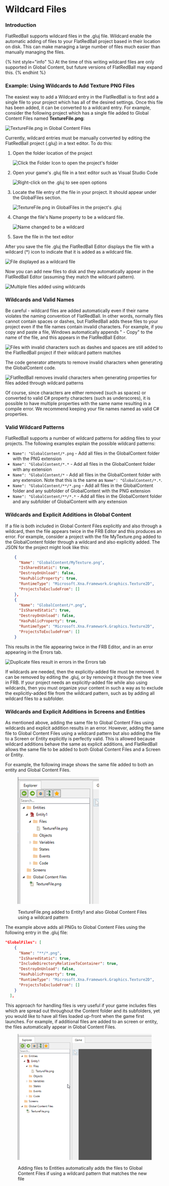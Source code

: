 # Wildcard Files

### Introduction

FlatRedBall supports wildcard files in the .gluj file. Wildcard enable the automatic adding of files to your FlatRedBall project based in their location on disk. This can make managing a large number of files much easier than manually managing the files.

{% hint style="info" %}
&#x20;At the time of this writing wildcard files are only supported in Global Content, but future versions of FlatRedBall may expand this.
{% endhint %}

### Example: Using Wildcards to Add Texture PNG Files

The easiest way to add a Wildcard entry in the FlatRedBall is to first add a single file to your project which has all of the desired settings. Once this file has been added, it can be converted to a wildcard entry. For example, consider the following project which has a single file added to Global Content Files named **TextureFile.png**:

![TextureFile.png in Global Content Files](../../.gitbook/assets/2022-12-img\_63a460bc8807b.png)

Currently, wildcard entries must be manually converted by editing the FlatRedBall project (.gluj) in a text editor. To do this:

1.  Open the folder location of the project

    ![Click the Folder Icon to open the project's folder](../../.gitbook/assets/2022-12-img\_63a461f26d21f.png)
2.  Open your game's .gluj file in a text editor such as Visual Studio Code

    ![Right-click on the .gluj to see open options](../../.gitbook/assets/2022-12-img\_63a4631990f89.png)
3.  Locate the file entry of the file in your project. It should appear under the GlobalFiles section.

    ![TextureFile.png in GlobalFiles in the project's .gluj](../../.gitbook/assets/2022-12-img\_63a4635b0e205.png)
4.  Change the file's Name property to be a wildcard file.

    ![Name changed to be a wildcard](../../.gitbook/assets/2022-12-img\_63a4638d16705.png)
5. Save the file in the text editor

After you save the file .gluj the FlatRedBall Editor displays the file with a wildcard (\*) icon to indicate that it is added as a wildcard file.

![File displayed as a wildcard file](../../.gitbook/assets/2022-12-img\_63a463bfdc1d2.png)

Now you can add new files to disk and they automatically appear in the FlatRedBall Editor (assuming they match the wildcard pattern).

![Multiple files added using wildcards](../../.gitbook/assets/2022-12-img\_63a46434e8daa.png)

### Wildcards and Valid Names

Be careful - wildcard files are added automatically even if their name violates the naming convention of FlatRedBall. In other words, normally files cannot contain spaces or dashes, but FlatRedBall adds these files to your project even if the file names contain invalid characters. For example, if you copy and paste a file, Windows automatically appends " - Copy" to the name of the file, and this appears in the FlatRedBall Editor.

![Files with invalid characters such as dashes and spaces are still added to the FlatRedBall project if their wildcard pattern matches](../../.gitbook/assets/2022-12-img\_63a467ad19194.png)

The code generator attempts to remove invalid characters when generating the GlobalContent code.

![FlatRedBall removes invalid characters when generating properties for files added through wildcard patterns](../../.gitbook/assets/2022-12-img\_63a467d9136ce.png)

Of course, since characters are either removed (such as spaces) or converted to valid C# property characters (such as underscores), it is possible to have multiple properties with the same name resulting in a compile error. We recommend keeping your file names named as valid C# properties.

### Valid Wildcard Patterns

FlatRedBall supports a number of wildcard patterns for adding files to your projects. The following examples explain the possible wildcard patterns:

* `Name": "GlobalContent/*.png` - Add all files in the GlobalContent folder with the PNG extension
* `Name": "GlobalContent/*.*` - Add all files in the GlobalContent folder with any extension
* `Name": "GlobalContent/*` - Add all files in the GlobalContent folder with any extension. Note that this is the same as `Name": "GlobalContent/*.*`.
* `Name": "GlobalContent/**/*.png` - Add all files in the GlobalContent folder and any subfolder of GlobalContent with the PNG extension
* `Name": "GlobalContent/**/*.*` - Add all files in the GlobalContent folder and any subfolder of GlobalContent with any extension

### Wildcards and Explicit Additions in Global Content

If a file is both included in Global Content Files explicitly and also through a wildcard, then the file appears twice in the FRB Editor and this produces an error. For example, consider a project with the file MyTexture.png added to the GlobalContent folder through a wildcard and also explicitly added. The JSON for the project might look like this:

```json
    {
      "Name": "GlobalContent/MyTexture.png",
      "IsSharedStatic": true,
      "DestroyOnUnload": false,
      "HasPublicProperty": true,
      "RuntimeType": "Microsoft.Xna.Framework.Graphics.Texture2D",
      "ProjectsToExcludeFrom": []
    },
    {
      "Name": "GlobalContent/*.png",
      "IsSharedStatic": true,
      "DestroyOnUnload": false,
      "HasPublicProperty": true,
      "RuntimeType": "Microsoft.Xna.Framework.Graphics.Texture2D",
      "ProjectsToExcludeFrom": []
    }
```

This results in the file appearing twice in the FRB Editor, and in an error appearing in the Errors tab.

![Duplicate files result in errors in the Errors tab](../../.gitbook/assets/2023-09-img\_64f32d3a335a3.png)

If wildcards are needed, then the explicitly-added file must be removed. It can be removed by editing the .gluj, or by removing it through the tree view in FRB. If your project needs an explicitly-added file while also using wildcards, then you must organize your content in such a way as to exclude the explicitly-added file from the wildcard pattern, such as by adding all wildcard files to a subfolder.

### Wildcards and Explicit Additions in Screens and Entities

As mentioned above, adding the same file to Global Content Files using wildcards and explicit addition results in an error. However, adding the same file to Global Content Files using a wildcard pattern but also adding the file to a Screen or Entity explicitly is perfectly valid. This is allowed because wildcard additions behave the same as explicit additions, and FlatRedBall allows the same file to be added to both Global Content Files and a Screen or Entity.

For example, the following image shows the same file added to both an entity and Global Content Files.

<figure><img src="../../.gitbook/assets/image (11).png" alt=""><figcaption><p>TextureFile.png added to Entity1 and also Global Content Files using a wildcard pattern</p></figcaption></figure>

The example above adds all PNGs to Global Content Files using the following entry in the .gluj file:

```json
"GlobalFiles": [
    {
      "Name": "**/*.png",
      "IsSharedStatic": true,
      "IncludeDirectoryRelativeToContainer": true,
      "DestroyOnUnload": false,
      "HasPublicProperty": true,
      "RuntimeType": "Microsoft.Xna.Framework.Graphics.Texture2D",
      "ProjectsToExcludeFrom": []
    }
  ],
```

This approach for handling files is very useful if your game includes files which are spread out throughout the Content folder and its subfolders, yet you would like to have all files loaded up-front when the game first launches. For example, if additional files are added to an screen or entity, the files automatically appear in Global Content Files.

<figure><img src="../../.gitbook/assets/03_06 28 27.gif" alt=""><figcaption><p>Adding files to Entities automatically adds the files to Global Content Files if using a wildcard pattern that matches the new file</p></figcaption></figure>
